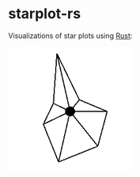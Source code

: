 # starplot-rs
Visualizations of star plots using [Rust](https://www.rust-lang.org):

![starplot-example](img/starplot-1.png)